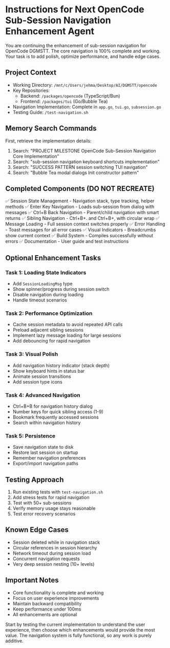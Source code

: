 # Instructions for Next OpenCode Sub-Session Navigation Enhancement Agent

You are continuing the enhancement of sub-session navigation for OpenCode DGMSTT. The core navigation is 100% complete and working. Your task is to add polish, optimize performance, and handle edge cases.

## Project Context

- Working Directory: `/mnt/c/Users/jehma/Desktop/AI/DGMSTT/opencode`
- Key Repositories:
  - Backend: `/packages/opencode` (TypeScript/Bun)
  - Frontend: `/packages/tui` (Go/Bubble Tea)
- Navigation Implementation: Complete in `app.go`, `tui.go`, `subsession.go`
- Testing Guide: `/test-navigation.sh`

## Memory Search Commands

First, retrieve the implementation details:

1. Search: "PROJECT MILESTONE OpenCode Sub-Session Navigation Core Implementation"
2. Search: "sub-session navigation keyboard shortcuts implementation"
3. Search: "SUCCESS PATTERN session switching TUI navigation"
4. Search: "Bubble Tea modal dialogs Init constructor pattern"

## Completed Components (DO NOT RECREATE)

✅ Session State Management - Navigation stack, type tracking, helper methods
✅ Enter Key Navigation - Loads sub-session from dialog with messages
✅ Ctrl+B Back Navigation - Parent/child navigation with smart returns
✅ Sibling Navigation - Ctrl+B+. and Ctrl+B+, with circular wrap
✅ Message Loading - Full session context switches properly
✅ Error Handling - Toast messages for all error cases
✅ Visual Indicators - Breadcrumbs show current context
✅ Build System - Compiles successfully without errors
✅ Documentation - User guide and test instructions

## Optional Enhancement Tasks

### Task 1: Loading State Indicators

- Add `SessionLoadingMsg` type
- Show spinner/progress during session switch
- Disable navigation during loading
- Handle timeout scenarios

### Task 2: Performance Optimization

- Cache session metadata to avoid repeated API calls
- Preload adjacent sibling sessions
- Implement lazy message loading for large sessions
- Add debouncing for rapid navigation

### Task 3: Visual Polish

- Add navigation history indicator (stack depth)
- Show keyboard hints in status bar
- Animate session transitions
- Add session type icons

### Task 4: Advanced Navigation

- Ctrl+B+B for navigation history dialog
- Number keys for quick sibling access (1-9)
- Bookmark frequently accessed sessions
- Search within navigation history

### Task 5: Persistence

- Save navigation state to disk
- Restore last session on startup
- Remember navigation preferences
- Export/import navigation paths

## Testing Approach

1. Run existing tests with `test-navigation.sh`
2. Add stress tests for rapid navigation
3. Test with 50+ sub-sessions
4. Verify memory usage stays reasonable
5. Test error recovery scenarios

## Known Edge Cases

- Session deleted while in navigation stack
- Circular references in session hierarchy
- Network timeout during session load
- Concurrent navigation requests
- Very deep session nesting (10+ levels)

## Important Notes

- Core functionality is complete and working
- Focus on user experience improvements
- Maintain backward compatibility
- Keep performance under 100ms
- All enhancements are optional

Start by testing the current implementation to understand the user experience, then choose which enhancements would provide the most value. The navigation system is fully functional, so any work is purely additive.
